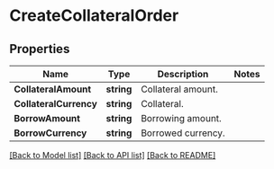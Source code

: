 # CreateCollateralOrder

## Properties

Name | Type | Description | Notes
------------ | ------------- | ------------- | -------------
**CollateralAmount** | **string** | Collateral amount. | 
**CollateralCurrency** | **string** | Collateral. | 
**BorrowAmount** | **string** | Borrowing amount. | 
**BorrowCurrency** | **string** | Borrowed currency. | 

[[Back to Model list]](../README.md#documentation-for-models) [[Back to API list]](../README.md#documentation-for-api-endpoints) [[Back to README]](../README.md)


